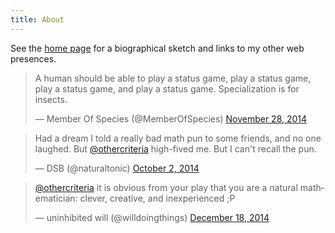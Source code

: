 ```yaml
---
title: About
---
```


See the [home page](/index.html) for a biographical sketch and links
to my other web presences.

<blockquote class="twitter-tweet" lang="en"><p>A human should be able to play a status game, play a status game, play a status game, and play a status game. Specialization is for insects.</p>&mdash; Member Of Species (@MemberOfSpecies) <a href="https://twitter.com/MemberOfSpecies/status/538239926228099072">November 28, 2014</a></blockquote>
<script async src="//platform.twitter.com/widgets.js" charset="utf-8"></script>

<blockquote class="twitter-tweet" lang="en"><p>Had a dream I told a really bad math pun to some friends, and no one laughed. But <a href="https://twitter.com/othercriteria">@othercriteria</a> high-fived me. But I can&#39;t recall the pun.</p>&mdash; DSB (@naturaltonic) <a href="https://twitter.com/naturaltonic/status/517788719987052544">October 2, 2014</a></blockquote>
<script async src="//platform.twitter.com/widgets.js" charset="utf-8"></script>

<blockquote class="twitter-tweet" data-conversation="none" lang="en"><p><a href="https://twitter.com/othercriteria">@othercriteria</a> it is obvious from your play that you are a natural mathematician: clever, creative, and inexperienced ;P</p>&mdash; uninhibited will (@willdoingthings) <a href="https://twitter.com/willdoingthings/status/545721254645620736">December 18, 2014</a></blockquote>
<script async src="//platform.twitter.com/widgets.js" charset="utf-8"></script>